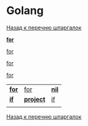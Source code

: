 # Golang

[Назад к перечню шпаргалок][back]

[**for**][for]

[for][for]

[for](for.md)

[for](for)

||||
|:---|:---|:---|
| [**for**][for] | [for]  | **[nil]** |
| **[if]** | [**project**][layout] | [if] |
||||

[Назад к перечню шпаргалок][back]

[back]: <../.> "Назад к перечню шпаргалок"

[for]: <for> "Циклы"

[if]: <if.md> "Условия"

[nil]: <nil> "nil"

[layout]: <project-layout> "Стандартная версия проекта Go"